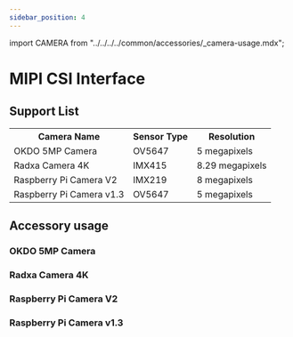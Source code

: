 ```yaml
---
sidebar_position: 4
---
```


import CAMERA from "../../../../common/accessories/\_camera-usage.mdx";

# MIPI CSI Interface

## Support List

<table>
  <tr>
    <th>Camera Name</th>
    <th>Sensor Type</th>
    <th>Resolution</th>
  </tr>
  <tr>
    <td>OKDO 5MP Camera</td>
    <td>OV5647</td>
    <td>5 megapixels</td>
  </tr>
  <tr>
    <td>Radxa Camera 4K</td>
    <td>IMX415</td>
    <td>8.29 megapixels</td>
  </tr>
  <tr>
    <td>Raspberry Pi Camera V2</td>
    <td>IMX219</td>
    <td>8 megapixels</td>
  </tr>
  <tr>
    <td>Raspberry Pi Camera v1.3</td>
    <td>OV5647</td>
    <td>5 megapixels</td>
  </tr>
</table>

## Accessory usage

### OKDO 5MP Camera

<CAMERA product="ROCK 5C" camera_connection_img="/img/rock5a/rock5a-okdo-5mp.webp" model="rock-5a" rsetup_path="../../radxa-os/rsetup#overlays" camera="OKDO 5MP Camera" overlays_title="Enable OKDO 5MP Camera" video_dev="/dev/video11" />

### Radxa Camera 4K

<CAMERA product="ROCK 5C" camera_connection_img="/img/rock5a/rock5a-camera-4k.webp" model="rock-5a" rsetup_path="../../radxa-os/rsetup#overlays" camera="瑞莎 4K 摄像头" overlays_title="Enable Radxa Camera 4K" video_dev="/dev/video11" />

### Raspberry Pi Camera V2

<CAMERA product="ROCK 5C" camera_connection_img="/img/rock5a/rock5a-rpi-cam-v2.webp" model="rock-5a" rsetup_path="../../radxa-os/rsetup#overlays" camera="Raspberry Pi Camera V2" overlays_title="Enable Raspberry Pi Camera V2" video_dev="/dev/video11" />

### Raspberry Pi Camera v1.3

<CAMERA product="ROCK 5C" camera_connection_img="/img/rock5a/rock5a-rpi-cam1-3.webp" model="rock-5a" rsetup_path="../../radxa-os/rsetup#overlays" camera="Raspberry Pi Camera v1.3" overlays_title="Enable Raspberry Pi Camera v1.3" video_dev="/dev/video11" />
